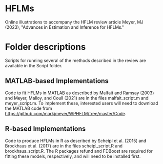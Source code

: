 # HFLMs
 Online illustrations to accompany the HFLM review article Meyer, MJ (2023), "Advances in Estimation and Inference for HFLMs."

# Folder descriptions
 Scripts for running several of the methods described in the review are available in the Script folder.

 ## MATLAB-based Implementations
  Code to fit HFLMs in MATLAB as described by Malfait and Ramsay (2003) and Meyer, Malloy, and Coull (2021) are in the files malfait_script.m and meyer_script.m. To implement these, interested users will need to download the MATLAB code from https://github.com/markjmeyer/WPHFLM/tree/master/Code.
  
 ## R-based Implementations
  Code to produce HFLMs in R as described by Scheipl et al. (2015) and Brockhaus et al. (2017) are in the files scheipl_script.R and brockhaus_script.R. The R packages refund and FDBoost are required for fitting these models, respectively, and will need to be installed first.
